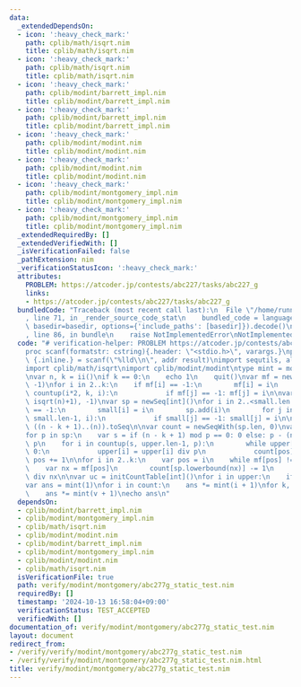 ```yaml
---
data:
  _extendedDependsOn:
  - icon: ':heavy_check_mark:'
    path: cplib/math/isqrt.nim
    title: cplib/math/isqrt.nim
  - icon: ':heavy_check_mark:'
    path: cplib/math/isqrt.nim
    title: cplib/math/isqrt.nim
  - icon: ':heavy_check_mark:'
    path: cplib/modint/barrett_impl.nim
    title: cplib/modint/barrett_impl.nim
  - icon: ':heavy_check_mark:'
    path: cplib/modint/barrett_impl.nim
    title: cplib/modint/barrett_impl.nim
  - icon: ':heavy_check_mark:'
    path: cplib/modint/modint.nim
    title: cplib/modint/modint.nim
  - icon: ':heavy_check_mark:'
    path: cplib/modint/modint.nim
    title: cplib/modint/modint.nim
  - icon: ':heavy_check_mark:'
    path: cplib/modint/montgomery_impl.nim
    title: cplib/modint/montgomery_impl.nim
  - icon: ':heavy_check_mark:'
    path: cplib/modint/montgomery_impl.nim
    title: cplib/modint/montgomery_impl.nim
  _extendedRequiredBy: []
  _extendedVerifiedWith: []
  _isVerificationFailed: false
  _pathExtension: nim
  _verificationStatusIcon: ':heavy_check_mark:'
  attributes:
    PROBLEM: https://atcoder.jp/contests/abc227/tasks/abc227_g
    links:
    - https://atcoder.jp/contests/abc227/tasks/abc227_g
  bundledCode: "Traceback (most recent call last):\n  File \"/home/runner/.local/lib/python3.10/site-packages/onlinejudge_verify/documentation/build.py\"\
    , line 71, in _render_source_code_stat\n    bundled_code = language.bundle(stat.path,\
    \ basedir=basedir, options={'include_paths': [basedir]}).decode()\n  File \"/home/runner/.local/lib/python3.10/site-packages/onlinejudge_verify/languages/nim.py\"\
    , line 86, in bundle\n    raise NotImplementedError\nNotImplementedError\n"
  code: "# verification-helper: PROBLEM https://atcoder.jp/contests/abc227/tasks/abc227_g\n\
    proc scanf(formatstr: cstring){.header: \"<stdio.h>\", varargs.}\nproc ii(): int\
    \ {.inline.} = scanf(\"%lld\\n\", addr result)\nimport sequtils, algorithm, tables\n\
    import cplib/math/isqrt\nimport cplib/modint/modint\ntype mint = modint998244353_montgomery\n\
    \nvar n, k = ii()\nif k == 0:\n    echo 1\n    quit()\nvar mf = newSeqWith(k+1,\
    \ -1)\nfor i in 2..k:\n    if mf[i] == -1:\n        mf[i] = i\n        for j in\
    \ countup(i*2, k, i):\n            if mf[j] == -1: mf[j] = i\n\nvar small = newSeqWith(max(k+1,\
    \ isqrt(n)+1), -1)\nvar sp = newSeq[int]()\nfor i in 2..<small.len:\n    if small[i]\
    \ == -1:\n        small[i] = i\n        sp.add(i)\n        for j in countup(i*2,\
    \ small.len-1, i):\n            if small[j] == -1: small[j] = i\n\nvar upper =\
    \ ((n - k + 1)..(n)).toSeq\n\nvar count = newSeqWith(sp.len, 0)\nvar pos = 0\n\
    for p in sp:\n    var s = if (n - k + 1) mod p == 0: 0 else: p - (n - k + 1) mod\
    \ p\n    for i in countup(s, upper.len-1, p):\n        while upper[i] mod p ==\
    \ 0:\n            upper[i] = upper[i] div p\n            count[pos] += 1\n   \
    \ pos += 1\n\nfor i in 2..k:\n    var pos = i\n    while mf[pos] != -1:\n    \
    \    var nx = mf[pos]\n        count[sp.lowerbound(nx)] -= 1\n        pos = pos\
    \ div nx\n\nvar uc = initCountTable[int]()\nfor i in upper:\n    if i != 1: uc.inc(i)\n\
    var ans = mint(1)\nfor i in count:\n    ans *= mint(i + 1)\nfor k, v in uc:\n\
    \    ans *= mint(v + 1)\necho ans\n"
  dependsOn:
  - cplib/modint/barrett_impl.nim
  - cplib/modint/montgomery_impl.nim
  - cplib/math/isqrt.nim
  - cplib/modint/modint.nim
  - cplib/modint/barrett_impl.nim
  - cplib/modint/montgomery_impl.nim
  - cplib/modint/modint.nim
  - cplib/math/isqrt.nim
  isVerificationFile: true
  path: verify/modint/montgomery/abc277g_static_test.nim
  requiredBy: []
  timestamp: '2024-10-13 16:58:04+09:00'
  verificationStatus: TEST_ACCEPTED
  verifiedWith: []
documentation_of: verify/modint/montgomery/abc277g_static_test.nim
layout: document
redirect_from:
- /verify/verify/modint/montgomery/abc277g_static_test.nim
- /verify/verify/modint/montgomery/abc277g_static_test.nim.html
title: verify/modint/montgomery/abc277g_static_test.nim
---
```

